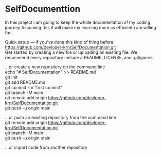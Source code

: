 # SelfDocumenttion
In this project i am going to keep the whole documentation of my coding journey Assuming this it will make my learning more as efficient i am willing for .

Quick setup — if you’ve done this kind of thing before  
https://github.com/devloper-krn/SelfDocumentation.git  
Get started by creating a new file or uploading an existing file. We recommend every repository include a README, LICENSE, and .gitignore.  
  
  
  
…or create a new repository on the command line  
echo "# SelfDocumentation" >> README.md  
git init   
git add README.md  
git commit -m "first commit"  
git branch -M main  
git remote add origin https://github.com/devloper-krn/SelfDocumentation.git  
git push -u origin main  
  
  
…or push an existing repository from the command line  
git remote add origin https://github.com/devloper-krn/SelfDocumentation.git  
git branch -M main  
git push -u origin main  
  
  
  
…or import code from another repository  
